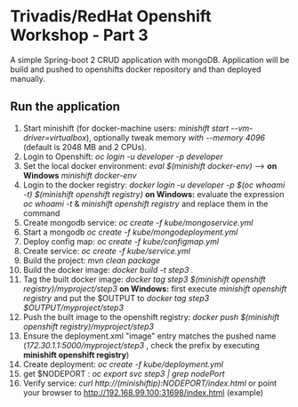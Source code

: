 # Trivadis/RedHat Openshift Workshop - Part 3

A simple Spring-boot 2 CRUD application with mongoDB. Application will be build and pushed to openshifts docker repository and than deployed manually. 

## Run the application

1. Start minishift (for docker-machine users: *minishift start --vm-driver=virtualbox*), optionally tweak memory *with --memory 4096* (default is 2048 MB and 2 CPUs).
2. Login to Openshift: *oc login -u developer -p developer*
3. Set the local docker environment: *eval $(minishift docker-env)* --> **on Windows** *minishift docker-env*
4. Login to the docker registry: *docker login -u developer -p $(oc whoami -t) $(minishift openshift registry)* **on Windows:** evaluate the expression *oc whoami -t* & *minishift openshift registry* and replace them in the command  
5. Create mongodb service: *oc create -f kube/mongoservice.yml*
6. Start a mongodb  *oc create -f kube/mongodeployment.yml*
7. Deploy config map: *oc create -f kube/configmap.yml*
8. Create service: *oc create -f kube/service.yml*
9. Build the project: *mvn clean package* 
10. Build the docker image: *docker build -t step3 .*
11. Tag the built docker image: *docker tag step3 $(minishift openshift registry)/myproject/step3* **on Windows:** first execute *minishift openshift registry* and put the $OUTPUT to *docker tag step3 $OUTPUT/myproject/step3*
12. Push the built image to the openshift registry: *docker push $(minishift openshift registry)/myproject/step3*
13. Ensure the deployment.xml "image" entry matches the pushed name (*172.30.1.1:5000/myproject/step3* , check the prefix by executing **minishift openshift registry**) 
14. Create deployment: *oc create -f kube/deployment.yml*
15. get $NODEPORT : *oc export svc step3 | grep nodePort*
16. Verify service: *curl http://$(minishift ip):$NODEPORT/index.html* or point your browser to http://192.168.99.100:31698/index.html (example)


